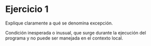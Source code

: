 # Ejercicio 1

Explique claramente a qué se denomina excepción.

Condición inesperada o inusual, que surge durante la ejecución del programa y no puede ser manejada en el contexto local.

